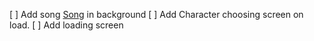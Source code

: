 [ ] Add song <a href="https://www.youtube.com/watch?v=c-EysAbshuI&ab_channel=%D0%94%D0%BC%D0%B8%D1%82%D1%80%D0%B8%D0%B9%D0%9B%D0%B5%D1%81%D0%BD%D1%91%D0%B2">Song</a> in background
[ ] Add Character choosing screen on load.
[ ] Add loading screen